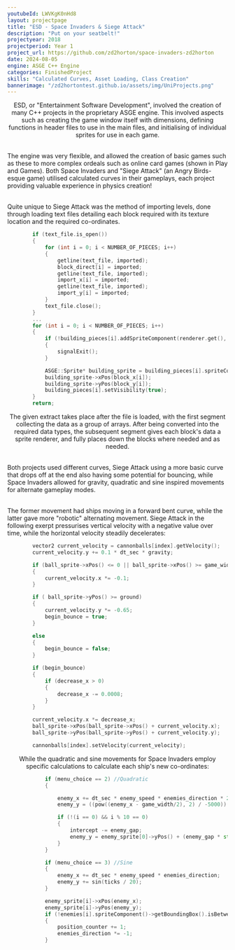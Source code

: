 ```yaml
---
youtubeId: LWVKgK0nHd8
layout: projectpage
title: "ESD - Space Invaders & Siege Attack"
description: "Put on your seatbelt!"
projectyear: 2018
projectperiod: Year 1
project_url: https://github.com/zd2horton/space-invaders-zd2horton
date: 2024-08-05
engine: ASGE C++ Engine
categories: FinishedProject
skills: "Calculated Curves, Asset Loading, Class Creation"
bannerimage: "/zd2hortontest.github.io/assets/img/UniProjects.png"
---
```

<head>
	<style>
	/*.page-header {
		color: #fff;
		text-align: center;
		background-color: #ed0000;
		background-image: url("/zd2hortontest.github.io/assets/img/UniProjects.png");
		background-repeat: no-repeat;
		background-size: cover;
		background-position: center;
		filter: blur(2px);
	};*/
	</style>
</head>

<p style="text-align: center;">
ESD, or "Entertainment Software Development", involved the creation of many C++ projects in the proprietary ASGE engine. This involved aspects such as creating the game window itself with dimensions, defining functions in header files to use in the main files, and initialising of individual sprites for use in each game.<br><br>

The engine was very flexible, and allowed the creation of basic games such as these to more complex ordeals such as online card games (shown in Play and Games). Both Space Invaders and "Siege Attack" (an Angry Birds-esque game) utilised calculated curves in their gameplays, each project providing valuable experience in physics creation!<br><br>


Quite unique to Siege Attack was the method of importing levels, done through loading text files detailing each block required with its texture location and the required co-ordinates. 
</p>

```cpp
		if (text_file.is_open())
		{
			for (int i = 0; i < NUMBER_OF_PIECES; i++)
			{
				getline(text_file, imported);
				block_direct[i] = imported;
				getline(text_file, imported);
				import_x[i] = imported;
				getline(text_file, imported);
				import_y[i] = imported;
			}
			text_file.close();
		}
		...
		for (int i = 0; i < NUMBER_OF_PIECES; i++)
		{
			if (!building_pieces[i].addSpriteComponent(renderer.get(), block_direct[i]))
			{
				signalExit();
			}

			ASGE::Sprite* building_sprite = building_pieces[i].spriteComponent()->getSprite();
			building_sprite->xPos(block_x[i]);
			building_sprite->yPos(block_y[i]);
			building_pieces[i].setVisibility(true);
		}
		return;
```

<p style="text-align: center;">
The given extract takes place after the file is loaded, with the first segment collecting the data as a group of arrays. After being converted into the required data types, the subsequent segment gives each block's data a sprite renderer, and fully places down the blocks where needed and as needed.<br><br>


Both projects used different curves, Siege Attack using a more basic curve that drops off at the end also having some potential for bouncing, while Space Invaders allowed for gravity, quadratic and sine inspired movements for alternate gameplay modes.<br><br>

The former movement had ships moving in a forward bent curve, while the latter gave more "robotic" alternating movement. Siege Attack in the following exerpt pressurises vertical velocity with a negative value over time, while the horizontal velocity steadily decelerates:
</p>

```cpp
		vector2 current_velocity = cannonballs[index].getVelocity();
		current_velocity.y += 0.1 * dt_sec * gravity;

		if (ball_sprite->xPos() <= 0 || ball_sprite->xPos() >= game_width)
		{
			current_velocity.x *= -0.1;
		}

		if ( ball_sprite->yPos() >= ground)
		{
			current_velocity.y *= -0.65;
			begin_bounce = true;
		}

		else
		{
			begin_bounce = false;
		}

		if (begin_bounce)
		{
			if (decrease_x > 0)
			{
				decrease_x -= 0.0008;
			}
		}

		current_velocity.x *= decrease_x;
		ball_sprite->xPos(ball_sprite->xPos() + current_velocity.x);
		ball_sprite->yPos(ball_sprite->yPos() + current_velocity.y);

		cannonballs[index].setVelocity(current_velocity);
```
		
<p style="text-align: center;">
While the quadratic and sine movements for Space Invaders employ specific calculations to calculate each ship's new co-ordinates:
</p>

```cpp
			if (menu_choice == 2) //Quadratic
			{

				enemy_x += dt_sec * enemy_speed * enemies_direction * 2;
				enemy_y = ((pow((enemy_x - game_width/2), 2) / -5000)) - intercept; 

				if (!(i == 0) && i % 10 == 0) 
				{
					intercept -= enemy_gap; 
					enemy_y = enemy_sprite[0]->yPos() + (enemy_gap * std::floor(i / 10));
				}
			}

			if (menu_choice == 3) //Sine
			{
				enemy_x += dt_sec * enemy_speed * enemies_direction;
				enemy_y += sin(ticks / 20);
			}

			enemy_sprite[i]->xPos(enemy_x);
			enemy_sprite[i]->yPos(enemy_y);
			if (!enemies[i].spriteComponent()->getBoundingBox().isBetween(enemy_sprite[i]->xPos(), 100, game_width - 200))
			{
				position_counter += 1;
				enemies_direction *= -1;
			}
```
</body>